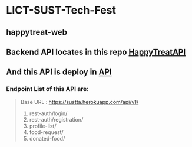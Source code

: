 # LICT-SUST-Tech-Fest
## happytreat-web
## Backend API locates in this repo [HappyTreatAPI](https://github.com/tonoy30/happytreat-web)
## And this API is deploy in [API](https://sustta.herokuapp.com/api/v1/)

### Endpoint List of this API are:
  > Base URL : https://sustta.herokuapp.com/api/v1/
  > 1. rest-auth/login/
  > 2. rest-auth/registration/
  > 3. profile-list/
  > 4. food-request/
  > 5. donated-food/
